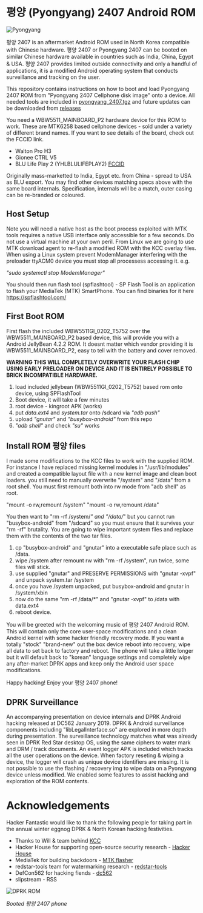 # 평양 (Pyongyang) 2407 Android ROM

![Pyongyang](https://github.com/hackerhouse-opensource/pyongyang_2407/raw/master/screenshot.png)

평양 2407 is an aftermarket Android ROM used in North Korea compatible with Chinese
hardware. 평양 2407 or Pyongyang 2407 can be booted on similar Chinese hardware
available in countries such as India, China, Egypt & USA. 평양 2407 provides limited
outside connectivity and only a handful of applications, it is a modified Android
operating system that conducts surveillance and tracking on the user.  

This repository contains instructions on how to boot and load Pyongyang 2407 ROM from
"Pyongyang 2407 Cellphone disk image" onto a device. All needed tools are included in
[pyongyang_2407.tgz](https://github.com/hackerhouse-opensource/pyongyang_2407/releases/download/1.0/pyongyang_2407.tgz) and future updates can be downloaded from [releases](https://github.com/hackerhouse-opensource/pyongyang_2407/releases/tag/1.0)

You need a WBW5511_MAINBOARD_P2 hardware device for this ROM to work. These are
MTK6258 based cellphone devices - sold under a variety of different brand names. If
you want to see details of the board, check out the FCCID link.

* Walton Pro H3
* Gionee CTRL V5
* BLU Life Play 2 (YHLBLULIFEPLAY2) [FCCID](https://fccid.io/YHLBLULIFEPLAY2)

Originally mass-marketted to India, Egypt etc. from China - spread to USA as BLU export.
You may find other devices matching specs above with the same board internals. Specification,
internals will be a match, outer casing can be re-branded or coloured.


## Host Setup
Note you will need a native host as the boot process exploited with MTK tools requires a
native USB interface only accessible for a few seconds. Do not use a virtual machine at your
own peril. From Linux we are going to use MTK download agent to re-flash a modified ROM with
the KCC overlay files. When using a Linux system prevent ModemManager interfering with the
preloader ttyACM0 device you must stop all processess accessing it. e.g.

_"sudo systemctl stop ModemManager"_

You should then run flash tool (spflashtool) - SP Flash Tool is an application to flash
your MediaTek (MTK) SmartPhone.  You can find binaries for it here https://spflashtool.com/

## First Boot ROM
First flash the included WBW5511GI_0202_T5752 over the WBW5511_MAINBOARD_P2 based device,
this will provide you with a Android JellyBean 4.2.2 ROM. It doesnt matter which vendor
providing it is WBW5511_MAINBOARD_P2, easy to tell with the battery and cover removed.

**WARNING THIS WILL COMPLETELY OVERWRITE YOUR FLASH CHIP USING EARLY PRELOADER ON DEVICE
AND IT IS ENTIRELY POSSIBLE TO BRICK INCOMPATIBLE HARDWARE.**

1) load included jellybean (WBW5511GI_0202_T5752) based rom onto device, using SPFlashTool
2) Boot device, it will take a few minutes
3) root device - kingroot APK (works)
4) put *data.ext4* and *system.tar* onto /sdcard via _"adb push"_
5) upload _"gnutar"_ and _"busybox-android"_ from this repo
6) _"adb shell"_ and check _"su"_ works

## Install ROM 평양 files
I made some modifications to the KCC files to work with the supplied ROM. For instance I
have replaced missing kernel modules in "/usr/lib/modules" and created a compatible layout
file with a new kernel image and clean boot loaders. you still need to manually overwrite
"/system" and "/data" from a root shell. You must first remount both into rw mode from
"adb shell" as root.

"mount -o rw,remount /system"
"mount -o rw,remount /data"

You then want to "rm -rf /system/*" and "/data/*" but you cannot run "busybox-android" from
"/sdcard" so you must ensure that it survives your "rm -rf" brutality. You are going to wipe
important system files and replace them with the contents of the two tar files.

1) cp "busybox-android" and "gnutar" into a executable safe place such as /data.
2) wipe /system after remount rw with "rm -rf /system", run twice, some files will stick.
3) use supplied "gnutar" and PRESERVE PERMISSIONS with "gnutar -xvpf" and unpack system.tar /system
4) once you have /system unpacked, put busybox-android and gnutar in /system/xbin
5) now do the same "rm -rf /data/*" and "gnutar -xvpf" to /data with data.ext4
6) reboot device.

You will be greeted with the welcoming music of 평양 2407 Android ROM. This will contain only
the core user-space modifications and a clean Android kernel with some hacker friendly recovery
mode. If you want a totally "stock" "brand-new" out the box device reboot into recovery, wipe
all data to set back to factory and reboot. The phone will take a little longer but it will
default back to "korean" language settings and completely wipe any after-market DPRK apps and
keep only the Android user space modifications.

Happy hacking! Enjoy your 평양 2407 phone!

## DPRK Surveillance
An accompanying presentation on device internals and DPRK Android hacking released at DC562 January
2019. DPRK & Android surveillance components including "libLegalInterface.so" are explored in more
depth during presentation. The surveillance technology matches what was already seen in DPRK Red
Star desktop OS, using the same ciphers to water mark and DRM / track documents. An event logger
APK is included which tracks all the user operations on the device. When factory reseting & wiping
a device, the logger will crash as unique device identifiers are missing. It is not possible to use
the flashing / recovery img to wipe data on a Pyongyang device unless modified. We enabled some
features to assist hacking and exploration of the ROM contents.

# Acknowledgements
Hacker Fantastic would like to thank the following people for taking part in the annual winter
eggnog DPRK & North Korean hacking festivities.

* Thanks to Will & team behind [KCC](http://www.koreacomputercenter.org)
* Hacker House for supporting open-source security research - [Hacker House](https://hacker.house)
* MediaTek for building backdoors - [MTK flasher](https://spflashtool.com)
* redstar-tools team for watermarking research - [redstar-tools](https://github.com/takeshixx/redstar-tools)
* DefCon562 for hacking fiends - [dc562](https://dc562.org/)
* slipstream - RSS

![DPRK ROM](https://raw.githubusercontent.com/hackerhouse-opensource/pyongyang_2407/master/booted.png)

*Booted 평양 2407 phone*
